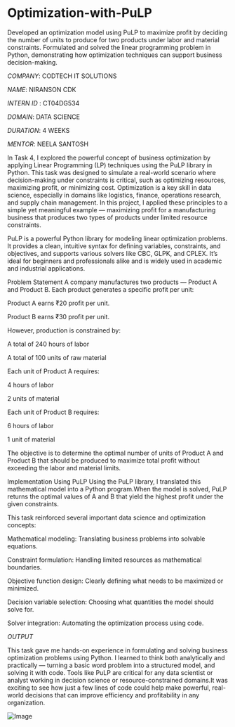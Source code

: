 # Optimization-with-PuLP
Developed an optimization model using PuLP to maximize profit by deciding the number of units to produce for two products under labor and material constraints. Formulated and solved the linear programming problem in Python, demonstrating how optimization techniques can support business decision-making.

*COMPANY*: CODTECH IT SOLUTIONS

*NAME*: NIRANSON CDK

*INTERN ID* : CT04DG534

*DOMAIN*: DATA SCIENCE

*DURATION*: 4 WEEKS

*MENTOR*: NEELA SANTOSH

In Task 4, I explored the powerful concept of business optimization by applying Linear Programming (LP) techniques using the PuLP library in Python. This task was designed to simulate a real-world scenario where decision-making under constraints is critical, such as optimizing resources, maximizing profit, or minimizing cost.
Optimization is a key skill in data science, especially in domains like logistics, finance, operations research, and supply chain management. In this project, I applied these principles to a simple yet meaningful example — maximizing profit for a manufacturing business that produces two types of products under limited resource constraints.

PuLP is a powerful Python library for modeling linear optimization problems. It provides a clean, intuitive syntax for defining variables, constraints, and objectives, and supports various solvers like CBC, GLPK, and CPLEX. It’s ideal for beginners and professionals alike and is widely used in academic and industrial applications.


Problem Statement
A company manufactures two products — Product A and Product B. Each product generates a specific profit per unit:

Product A earns ₹20 profit per unit.

Product B earns ₹30 profit per unit.

However, production is constrained by:

A total of 240 hours of labor

A total of 100 units of raw material

Each unit of Product A requires:

4 hours of labor

2 units of material

Each unit of Product B requires:

6 hours of labor

1 unit of material

The objective is to determine the optimal number of units of Product A and Product B that should be produced to maximize total profit without exceeding the labor and material limits.

Implementation Using PuLP
Using the PuLP library, I translated this mathematical model into a Python program.When the model is solved, PuLP returns the optimal values of A and B that yield the highest profit under the given constraints.

This task reinforced several important data science and optimization concepts:

Mathematical modeling: Translating business problems into solvable equations.

Constraint formulation: Handling limited resources as mathematical boundaries.

Objective function design: Clearly defining what needs to be maximized or minimized.

Decision variable selection: Choosing what quantities the model should solve for.

Solver integration: Automating the optimization process using code.

*OUTPUT*

This task gave me hands-on experience in formulating and solving business optimization problems using Python. I learned to think both analytically and practically — turning a basic word problem into a structured model, and solving it with code. Tools like PuLP are critical for any data scientist or analyst working in decision science or resource-constrained domains.It was exciting to see how just a few lines of code could help make powerful, real-world decisions that can improve efficiency and profitability in any organization.

![Image](https://github.com/user-attachments/assets/70297ad5-28d5-4124-81a0-ea07c4d2f05b)


